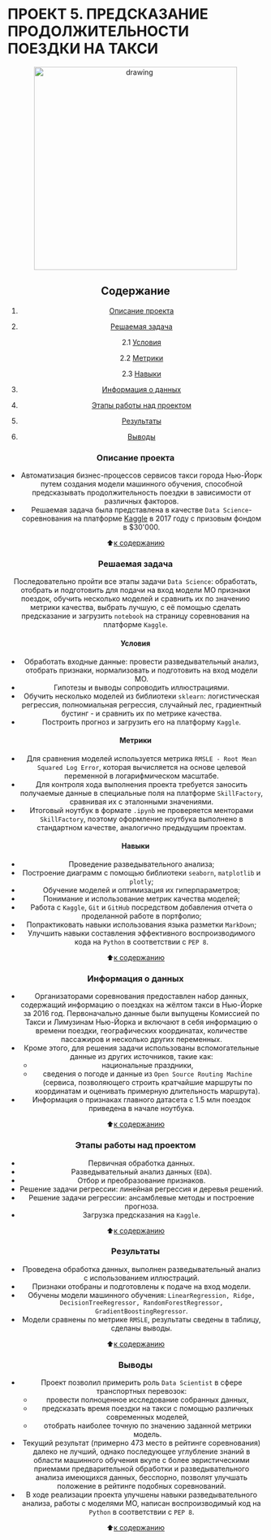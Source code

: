 # **ПРОЕКТ 5. ПРЕДСКАЗАНИЕ ПРОДОЛЖИТЕЛЬНОСТИ ПОЕЗДКИ НА ТАКСИ**

<center> <img src = https://puzzlepalace.com.au/wp-content/uploads/2018/04/New-York-Taxi-1500-Piece-by-Jumbo.jpg alt="drawing" style="width:400px;" </center>

## **Содержание**

1. [Описание проекта](https://github.com/alkoop1/educational_projects/project_5/README.md#Описание-проекта)  
2. [Решаемая задача](https://github.com/alkoop1/educational_projects/project_5/README.md#Решаемая-задача)

    2.1 [Условия](https://github.com/alkoop1/educational_projects/project_5/README.md#Условия)

    2.2 [Метрики](https://github.com/alkoop1/educational_projects/project_5/README.md#Метрики)

    2.3 [Навыки](https://github.com/alkoop1/educational_projects/project_5/README.md#Навыки)

3. [Информация о данных](https://github.com/alkoop1/educational_projects/project_5/README.md#Информация-о-данных)  
4. [Этапы работы над проектом](https://github.com/alkoop1/educational_projects/project_5/README.md#Этапы-работы-над-проектом)  
5. [Результаты](https://github.com/alkoop1/educational_projects/project_5/README.md#Результаты)
6. [Выводы](https://github.com/alkoop1/educational_projects/project_5/README.md#Выводы)

### **Описание проекта**

- Автоматизация бизнес-процессов сервисов такси города Нью-Йорк путем создания модели машинного обучения, способной предсказывать продолжительность поездки в зависимости от различных факторов.  
- Решаемая задача была представлена в качестве `Data Science`-соревнования на платформе [Kaggle](https://www.kaggle.com/competitions/nyc-taxi-trip-duration/overview) в 2017 году с призовым фондом в $30'000.

:arrow_up:[к содержанию](https://github.com/alkoop1/educational_projects/project_5/README.md#Содержание)

### **Решаемая задача**

Последовательно пройти все этапы задачи `Data Science`: обработать, отобрать и подготовить для подачи на вход модели МО признаки поездок, обучить несколько моделей и сравнить их по значению метрики качества, выбрать лучшую, с её помощью сделать предсказание и загрузить `notebook` на страницу соревнования на платформе `Kaggle`.  

#### **Условия**

- Обработать входные данные: провести разведывательный анализ, отобрать признаки, нормализовать и подготовить на вход модели МО.
- Гипотезы и выводы сопроводить иллюстрациями.
- Обучить несколько моделей из библиотеки `sklearn`: логистическая регрессия, полномиальная регрессия, случайный лес, градиентный бустинг - и сравнить их по метрике качества.
- Построить прогноз и загрузить его на платформу `Kaggle`.

#### **Метрики**

- Для сравнения моделей используется метрика `RMSLE - Root Mean Squared Log Error`, которая вычисляется на основе целевой переменной в логарифмическом масштабе.  
- Для контроля хода выполнения проекта требуется заносить получаемые данные в специальные поля на платформе `SkillFactory`, сравнивая их с эталонными значениями.  
- Итоговый ноутбук в формате `.ipynb` не проверяется менторами `SkillFactory`, поэтому оформление ноутбука выполнено в стандартном качестве, аналогично предыдущим проектам.

#### **Навыки**

- Проведение разведывательного анализа;
- Построение диаграмм с помощью библиотеки `seaborn`, `matplotlib` и `plotly`;
- Обучение моделей и оптимизация их гиперпараметров;
- Понимание и использование метрик качества моделей;
- Работа с `Kaggle`, `Git` и `GitHub` посредством добавления отчета о проделанной работе в портфолио;
- Попрактиковать навыки использования языка разметки `MarkDown`;
- Улучшить навыки составления эффективного воспроизводимого кода на `Python` в соответствии с `PEP 8`.

:arrow_up:[к содержанию](https://github.com/alkoop1/educational_projects/project_5/README.md#Содержание)

### **Информация о данных**

- Организаторами соревнования предоставлен набор данных, содержащий информацию о поездках на жёлтом такси в Нью-Йорке за 2016 год. Первоначально данные были выпущены Комиссией по Такси и Лимузинам Нью-Йорка и включают в себя информацию о времени поездки, географических координатах, количестве пассажиров и несколько других переменных.  
- Кроме этого, для решения задачи использованы вспомогательные данные из других источников, такие как:
  - национальные праздники,
  - сведения о погоде и данные из `Open Source Routing Machine` (сервиса, позволяющего строить кратчайшие маршруты по координатам и оценивать примерную длительность маршрута).    
- Информация о признаках главного датасета с 1.5 млн поездок приведена в начале ноутбука.  
  
:arrow_up:[к содержанию](https://github.com/alkoop1/educational_projects/project_5/README.md#Содержание)

### **Этапы работы над проектом**

- Первичная обработка данных.
- Разведывательный анализ данных (`EDA`).
- Отбор и преобразование признаков.
- Решение задачи регрессии: линейная регрессия и деревья решений.
- Решение задачи регрессии: ансамблевые методы и построение прогноза.
- Загрузка предсказания на `Kaggle`.

:arrow_up:[к содержанию](https://github.com/alkoop1/educational_projects/project_5/README.md#Содержание)

### **Результаты**

- Проведена обработка данных, выполнен разведывательный анализ с использованием иллюстраций.  
- Признаки отобраны и подготовлены к подаче на вход модели.
- Обучены модели машинного обучения: `LinearRegression, Ridge, DecisionTreeRegressor, RandomForestRegressor, GradientBoostingRegressor`.
- Модели сравнены по метрике `RMSLE`, результаты сведены в таблицу, сделаны выводы.

:arrow_up:[к содержанию](https://github.com/alkoop1/educational_projects/project_5/README.md#Содержание)

### **Выводы**

- Проект позволил примерить роль `Data Scientist` в сфере транспортных перевозок:
  - провести полноценное исследование собранных данных,
  - предсказать время поездки на такси с помощью различных современных моделей,
  - отобрать наиболее точную по значению заданной метрики модель.  
- Текущий результат (примерно 473 место в рейтинге соревнования) далеко не лучший, однако последующее углубление знаний в области машинного обучения вкупе с более эвристическими приемами предварительной обработки и разведывательного анализа имеющихся данных, бесспорно, позволят улучшать положение в рейтинге подобных соревнований.  
- В ходе реализации проекта улучшены навыки разведывательного анализа, работы с моделями МО, написан воспроизводимый код на `Python` в соответствии с `PEP 8`.

:arrow_up:[к содержанию](https://github.com/alkoop1/educational_projects/project_5/README.md#Содержание)